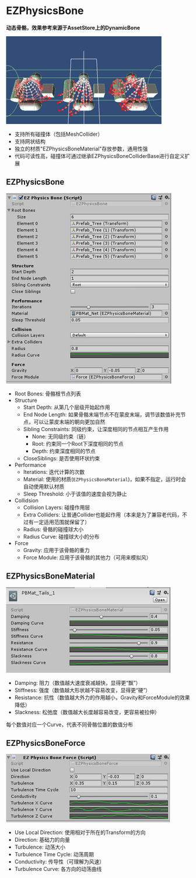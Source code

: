 # EZPhysicsBone

**动态骨骼，效果参考来源于AssetStore上的DynamicBone**

![EZPhysicsBone](.SamplePicture/EZPhysicsBone.gif)

- 支持所有碰撞体（包括MeshCollider）
- 支持网状结构
- 独立的材质"EZPhysicsBoneMaterial"存放参数，通用性强
- 代码可读性高，碰撞体可通过继承EZPhysicsBoneColliderBase进行自定义扩展

## EZPhysicsBone

![EZPhysicsBone](.SamplePicture/EZPhysicsBone.png)

- Root Bones: 骨骼根节点列表
- Structure
  - Start Depth: 从第几个层级开始起作用
  - End Node Length: 如果骨骼末端节点不在蒙皮末端，调节该数值补充节点，可以让蒙皮末端的朝向更加自然
  - Sibling Constraints: 同级约束，让深度相同的节点相互产生作用
    - None: 无同级约束（链）
    - Root: 约束同一个Root下深度相同的节点
    - Depth: 约束深度相同的节点
  - CloseSiblings: 是否使用环状约束
- Performance
  - Iterations: 迭代计算的次数
  - Material: 使用的材质(`EZPhysicsBoneMaterial`)，如果不指定，运行时会自动使用默认材质
  - Sleep Threshold: 小于该值的速度会视为静止
- Collidsion
  - Collision Layers: 碰撞作用层
  - Extra Colliders: 让普通Collider也能起作用（本来是为了兼容老代码，不过有一定适用范围就保留了）
  - Radius: 骨骼的碰撞球大小
  - Radius Curve: 碰撞球大小的分布
- Force
  - Gravity: 应用于该骨骼的重力
  - Force Module: 应用于该骨骼的其他力（可用来模拟风）

## EZPhysicsBoneMaterial

![EZPhysicsBoneMaterial](.SamplePicture/EZPhysicsBoneMaterial.png)

- Damping: 阻力（数值越大速度衰减越快，显得更“飘”）
- Stiffness: 强度（数值越大形状越不容易改变，显得更“硬”）
- Resistance: 抗性（数值越大外力的作用越小，Gravity和ForceModule的效果降低）
- Slackness: 松弛度（数值越大长度越容易改变，更容易被拉伸）

每个数值对应一个Curve，代表不同骨骼位置的数值分布

## EZPhysicsBoneForce

![EZPhysicsBoneForce](.SamplePicture/EZPhysicsBoneForce.png)

- Use Local Direction: 使用相对于所在的Transform的方向
- Direction: 基础力的向量
- Turbulence: 动荡大小
- Turbulence Time Cycle: 动荡周期
- Conductivity: 传导性（可理解为风速）
- Turbulence Curve: 各方向的动荡曲线